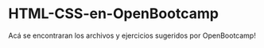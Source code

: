 # HTML-CSS-en-OpenBootcamp
Acá se encontraran los archivos y ejercicios sugeridos por OpenBootcamp! 

